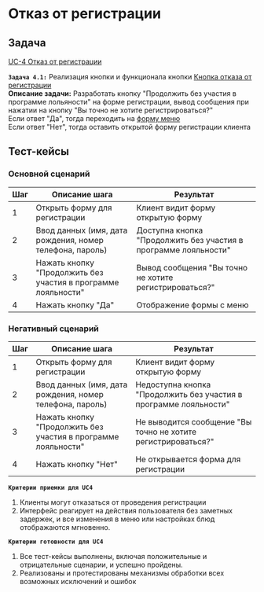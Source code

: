 # Отказ от регистрации

## Задача

[UC-4 Отказ от регистрации](../req.md#uc4)

**`Задача 4.1:`** Реализация кнопки и функционала кнопки [Кнопка отказа от регистрации](../uix.md#wf5)
<br>
**Описание задачи:** Разработать кнопку "Продолжить без участия в программе лольяности" на форме регистрации, вывод сообщения при нажатии на кнопку "Вы точно не хотите регистрироваться?"
<br>
Если ответ "Да", тогда переходить на [форму меню](../uix.md#wf6)
<br>
Если ответ "Нет", тогда  оставить открытой форму регистрации клиента


## Тест-кейсы

###  Основной сценарий

| Шаг | Описание шага                                                      | Результат                                       |
|-----|--------------------------------------------------------------------|-------------------------------------------------|
| 1   | Открыть форму для регистрации                                      | Клиент видит форму открытую форму  |
| 2   | Ввод данных (имя, дата рождения, номер телефона, пароль)           | Доступна кнопка "Продолжить без участия в программе лояльности"   |
| 3   | 	Нажать кнопку "Продолжить без участия в программе лояльности"    | Вывод сообщения "Вы точно не хотите регистрироваться?"      |
| 4   | 	Нажать кнопку "Да"    | Отображение формы с меню      |

### Негативный сценарий

| Шаг | Описание шага                                              | Результат                                        |
|-----|------------------------------------------------------------|--------------------------------------------------|
| 1   | Открыть форму для регистрации                              | Клиент видит форму открытую форму                |
| 2   | Ввод данных (имя, дата рождения, номер телефона, пароль)   | Недоступна кнопка "Продолжить без участия в программе лояльности"   |
| 3   | 	Нажать кнопку "Продолжить без участия в программе лояльности"    | Не выводится сообщение "Вы точно не хотите регистрироваться?"      |
| 4   | 	Нажать кнопку "Нет"    | Не открывается форма для регистрации        |

**`Критерии приемки для UC4`**

1. Клиенты могут отказаться от проведения регистрации
2. Интерфейс реагирует на действия пользователя без заметных задержек, и все изменения в меню или настройках блюд отображаются мгновенно.

**`Критерии готовности для UC4`**

1. Все тест-кейсы выполнены, включая положительные и отрицательные сценарии, и успешно пройдены.
2. Реализованы и протестированы механизмы обработки всех возможных исключений и ошибок 
